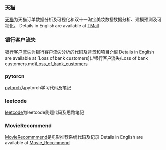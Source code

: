 ### 天猫
[天猫](./天猫/)为天猫订单数据分析及可视化和双十一淘宝美妆数据数据分析、建模预测及可视化。
Details in English are available at [TMall](./天猫/Tmall.md)
### 银行客户流失
[银行客户流失](./银行客户流失/)为银行客户流失分析的代码及背景和项目介绍
Details in English are available at [Loss of bank customers](./银行客户流失/Loss of bank customers.md)[Loss_of_bank_customers](./银行客户流失/Loss_of_bank_customers.md)
### pytorch
[pytorch](./pytorch/)为pytorch学习代码及笔记
### leetcode
[leetcode](./leetcode/)为leetcode刷题代码及思路笔记
### MovieRecommend
[MovieRecommmend](./MovieRecommend/)是电影推荐系统代码及记录
Details in English are available at [Movie_Recommend](./MovieRecommend/Movie_Recommend.md)
